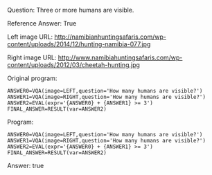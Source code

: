Question: Three or more humans are visible.

Reference Answer: True

Left image URL: http://namibianhuntingsafaris.com/wp-content/uploads/2014/12/hunting-namibia-077.jpg

Right image URL: http://www.namibiahuntingsafaris.com/wp-content/uploads/2012/03/cheetah-hunting.jpg

Original program:

```
ANSWER0=VQA(image=LEFT,question='How many humans are visible?')
ANSWER1=VQA(image=RIGHT,question='How many humans are visible?')
ANSWER2=EVAL(expr='{ANSWER0} + {ANSWER1} >= 3')
FINAL_ANSWER=RESULT(var=ANSWER2)
```
Program:

```
ANSWER0=VQA(image=LEFT,question='How many humans are visible?')
ANSWER1=VQA(image=RIGHT,question='How many humans are visible?')
ANSWER2=EVAL(expr='{ANSWER0} + {ANSWER1} >= 3')
FINAL_ANSWER=RESULT(var=ANSWER2)
```
Answer: true

